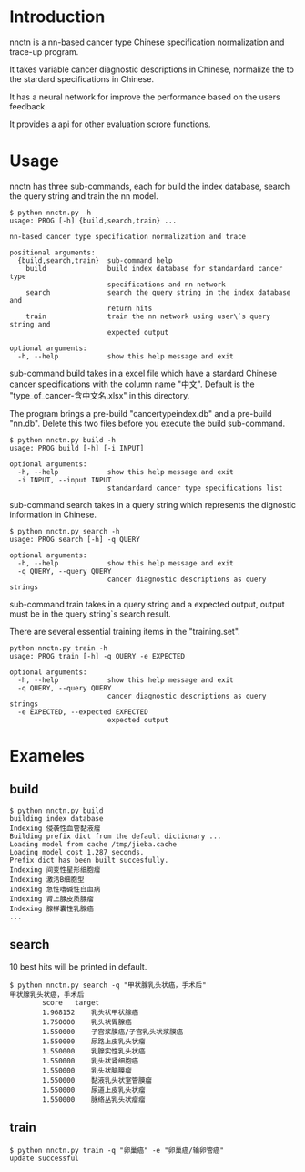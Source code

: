 # Introduction
nnctn is a nn-based cancer type Chinese specification normalization and trace-up program.

It takes variable cancer diagnostic descriptions in Chinese, normalize the to the stardard specifications in Chinese.

It has a neural network for improve the performance based on the users feedback.

It provides a api for other evaluation scrore functions.

# Usage
nnctn has three sub-commands, each for build the index database, search the query string and train the nn model.
```
$ python nnctn.py -h
usage: PROG [-h] {build,search,train} ...

nn-based cancer type specification normalization and trace

positional arguments:
  {build,search,train}  sub-command help
    build               build index database for standardard cancer type
                        specifications and nn network
    search              search the query string in the index database and
                        return hits
    train               train the nn network using user\`s query string and
                        expected output

optional arguments:
  -h, --help            show this help message and exit
```
sub-command build takes in a excel file which have a stardard Chinese cancer specifications with the column name "中文". Default is the "type_of_cancer-含中文名.xlsx" in this directory.


The program brings a pre-build "cancertypeindex.db" and a pre-build  "nn.db". Delete this two files before you execute the build sub-command.
```
$ python nnctn.py build -h
usage: PROG build [-h] [-i INPUT]

optional arguments:
  -h, --help            show this help message and exit
  -i INPUT, --input INPUT
                        standardard cancer type specifications list
```
sub-command search takes in a query string which represents the dignostic information in Chinese.
```
$ python nnctn.py search -h
usage: PROG search [-h] -q QUERY

optional arguments:
  -h, --help            show this help message and exit
  -q QUERY, --query QUERY
                        cancer diagnostic descriptions as query strings
```
sub-command train takes in a query string and a expected output, output must be in the query string`s search result.

There are several essential training items in the "training.set".
```
python nnctn.py train -h
usage: PROG train [-h] -q QUERY -e EXPECTED

optional arguments:
  -h, --help            show this help message and exit
  -q QUERY, --query QUERY
                        cancer diagnostic descriptions as query strings
  -e EXPECTED, --expected EXPECTED
                        expected output
```


# Exameles
## build
```
$ python nnctn.py build
building index database
Indexing 侵袭性血管黏液瘤
Building prefix dict from the default dictionary ...
Loading model from cache /tmp/jieba.cache
Loading model cost 1.287 seconds.
Prefix dict has been built succesfully.
Indexing 间变性星形细胞瘤
Indexing 激活B细胞型
Indexing 急性嗜碱性白血病
Indexing 肾上腺皮质腺瘤
Indexing 腺样囊性乳腺癌
...
```


## search
10 best hits will be printed in default.
```
$ python nnctn.py search -q "甲状腺乳头状癌，手术后"
甲状腺乳头状癌，手术后
        score   target
        1.968152	乳头状甲状腺癌
        1.750000	乳头状胃腺癌
        1.550000	子宫浆膜癌/子宫乳头状浆膜癌
        1.550000	尿路上皮乳头状瘤
        1.550000	乳腺实性乳头状癌
        1.550000	乳头状肾细胞癌
        1.550000	乳头状脑膜瘤
        1.550000	黏液乳头状室管膜瘤
        1.550000	尿道上皮乳头状瘤
        1.550000	脉络丛乳头状瘤瘤
```

## train
```
$ python nnctn.py train -q "卵巢癌" -e "卵巢癌/输卵管癌"
update successful
```